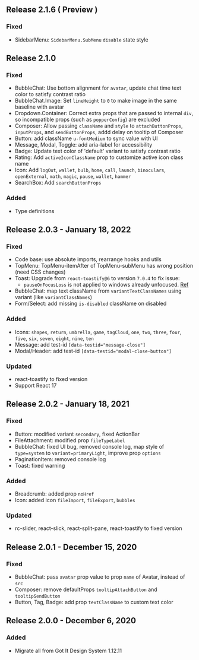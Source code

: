 ## Release 2.1.6 ( Preview )

### Fixed

- SidebarMenu: `SidebarMenu.SubMenu` `disable` state style

## Release 2.1.0

### Fixed

- BubbleChat: Use bottom alignment for `avatar`, update chat time text color to satisfy contrast ratio
- BubbleChat.Image: Set `lineHeight` to `0` to make image in the same baseline with avatar
- Dropdown.Container: Correct extra props that are passed to internal `div`, so incompatible props (such as `popperConfig`) are excluded
- Composer: Allow passing `className` and `style` to `attachButtonProps`, `inputProps`, and `sendButtonProps`, addd delay on tooltip of Composer
- Button: add className `u-fontMedium` to sync value with UI
- Message, Modal, Toggle: add aria-label for accessibility
- Badge: Update text color of 'default' variant to satisfy contrast ratio
- Rating: Add `activeIconClassName` prop to customize active icon class name
- Icon: Add `logOut`, `wallet`, `bulb`, `home`, `call`, `launch`, `binoculars`, `openExternal`, `math`, `magic`, `pause`, `wallet`, `hammer`
- SearchBox: Add `searchButtonProps`

### Added

- Type definitions

## Release 2.0.3 - January 18, 2022

### Fixed

- Code base: use absolute imports, rearrange hooks and utils
- TopMenu: TopMenu-itemAfter of TopMenu-subMenu has wrong position (need CSS changes)
- Toast: Upgrade from `react-toastify@6` to version `7.0.4` to fix issue:
  - `pauseOnFocusLoss` is not applied to windows already unfocused. [Ref](https://github.com/fkhadra/react-toastify/issues/541)
- BubbleChat: map text className from `variantTextClassNames` using variant (like `variantClassNames`)
- Form/Select: add missing `is-disabled` className on disabled

### Added

- Icons: `shapes`, `return`, `umbrella`, `game`, `tagCloud`, `one`, `two`, `three`, `four`, `five`, `six`, `seven`, `eight`, `nine`, `ten`
- Message: add test-id `[data-testid="message-close"]`
- Modal/Header: add test-id `[data-testid="modal-close-button"]`

### Updated

- react-toastify to fixed version
- Support React 17

## Release 2.0.2 - January 18, 2021

### Fixed

- Button: modified variant `secondary`, fixed ActionBar
- FileAttachment: modified prop `fileTypeLabel`
- BubbleChat: fixed UI bug, removed console log, map style of `type=system` to `variant=primaryLight`, improve prop `options`
- PaginationItem: removed console log
- Toast: fixed warning

### Added

- Breadcrumb: added prop `noHref`
- Icon: added icon `fileImport`, `fileExport`, `bubbles`

### Updated

- rc-slider, react-slick, react-split-pane, react-toastify to fixed version

## Release 2.0.1 - December 15, 2020

### Fixed

- BubbleChat: pass `avatar` prop value to prop `name` of Avatar, instead of `src`
- Composer: remove defaultProps `tooltipAttachButton` and `tooltipSendButton`
- Button, Tag, Badge: add prop `textClassName` to custom text color

## Release 2.0.0 - December 6, 2020

### Added

- Migrate all from Got It Design System 1.12.11
